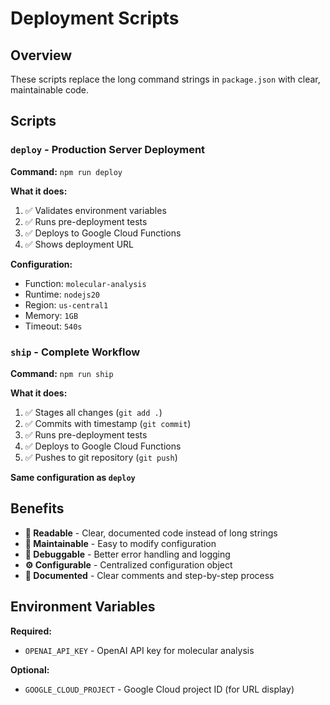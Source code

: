 # Deployment Scripts

## Overview
These scripts replace the long command strings in `package.json` with clear, maintainable code.

## Scripts

### `deploy` - Production Server Deployment
**Command:** `npm run deploy`

**What it does:**
1. ✅ Validates environment variables
2. ✅ Runs pre-deployment tests
3. ✅ Deploys to Google Cloud Functions
4. ✅ Shows deployment URL

**Configuration:**
- Function: `molecular-analysis`
- Runtime: `nodejs20`
- Region: `us-central1`
- Memory: `1GB`
- Timeout: `540s`

### `ship` - Complete Workflow
**Command:** `npm run ship`

**What it does:**
1. ✅ Stages all changes (`git add .`)
2. ✅ Commits with timestamp (`git commit`)
3. ✅ Runs pre-deployment tests
4. ✅ Deploys to Google Cloud Functions
5. ✅ Pushes to git repository (`git push`)

**Same configuration as `deploy`**

## Benefits

- **📖 Readable** - Clear, documented code instead of long strings
- **🔧 Maintainable** - Easy to modify configuration
- **🐛 Debuggable** - Better error handling and logging
- **⚙️ Configurable** - Centralized configuration object
- **📝 Documented** - Clear comments and step-by-step process

## Environment Variables

**Required:**
- `OPENAI_API_KEY` - OpenAI API key for molecular analysis

**Optional:**
- `GOOGLE_CLOUD_PROJECT` - Google Cloud project ID (for URL display) 